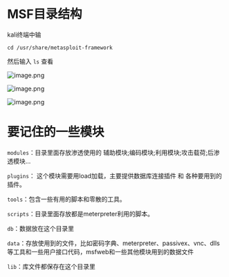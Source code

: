 # MSF目录结构

kali终端中输

`cd /usr/share/metasploit-framework`

然后输入 `ls` 查看

![image.png](https://fynotefile.oss-cn-zhangjiakou.aliyuncs.com/fynote/1985/1639971401000/1abfa994573e4ec1b283aea5ecb809d3.png)


![image.png](https://fynotefile.oss-cn-zhangjiakou.aliyuncs.com/fynote/1985/1639971401000/13fa9f11a9b540f7a15854b67186ae99.png)

![image.png](https://fynotefile.oss-cn-zhangjiakou.aliyuncs.com/fynote/1985/1639971401000/15e181b7c7534f549cbbcb249121acb5.png)

# 要记住的一些模块

`modules`：目录里面存放渗透使用的  辅助模块;编码模块;利用模块;攻击载荷;后渗透模块...

`plugins`： 这个模块需要用load加载，主要提供数据库连接插件 和 各种要用到的插件。

`tools`：包含一些有用的脚本和零散的工具。

`scripts`：目录里面存放都是meterpreter利用的脚本。

`db`：数据放在这个目录里

`data`：存放使用到的文件，比如密码字典、meterpreter、passivex、vnc、dlls等工具和一些用户接口代码，msfweb和一些其他模块用到的数据文件

`lib`：库文件都保存在这个目录里
